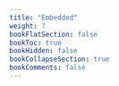 ```yaml
---
title: "Embedded"
weight: 7
bookFlatSection: false
bookToc: true
bookHidden: false
bookCollapseSection: true
bookComments: false
---
```

